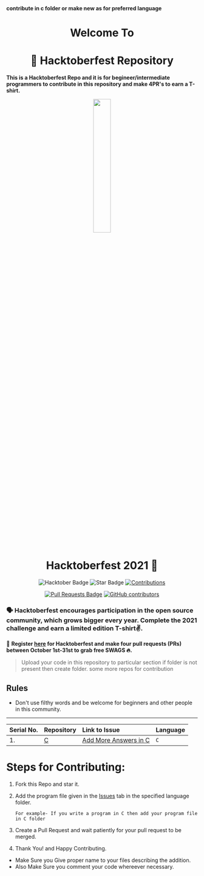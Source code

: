<div align="centre">
    <b> contribute in c folder or make new as for preferred language</b>
</div>


<h1 align="center">Welcome To</h1>
<h1 align="center">🎃 Hacktoberfest Repository</h1>

**This is a Hacktoberfest Repo and it is for begineer/intermediate programmers to contribute in this repository and make 4PR's to earn a T-shirt.**

<p align="center">
    <a href="https://hacktoberfest.digitalocean.com/">
        <img src="https://raw.githubusercontent.com/keshavsingh4522/hacktoberfest2021/35fc6060c5ddead5792f29a2437fea160dbe9804/Assets/logo-hacktoberfest-full.f42e3b1.svg" width="30%">
    </a>
</p>

<h1 align="center"> Hacktoberfest 2021 🎉</h1>

<div align="center">
  
<img src="https://img.shields.io/badge/hacktoberfest-2021-blueviolet" alt="Hacktober Badge"/>
 <img src="https://img.shields.io/static/v1?label=%F0%9F%8C%9F&message=If%20Useful&style=style=flat&color=BC4E99" alt="Star Badge"/>
 <a href="https://github.com/Aniruddha775/Hacktoberfest2021-Contribute" ><img src="https://img.shields.io/badge/Contributions-welcome-violet.svg?style=flat&logo=git" alt="Contributions" /></a>

<a href="https://github.com/Aniruddha775/Hacktoberfest2021-Contribute/pulls"><img src="https://img.shields.io/github/issues-pr/Aniruddha775/Hacktoberfest2021-Contribute" alt="Pull Requests Badge"/></a>
<a href="https://github.com/Aniruddha775/Hacktoberfest2021-Contribute/graphs/contributors"><img alt="GitHub contributors" src="https://img.shields.io/github/contributors/Aniruddha775/Hacktoberfest2021-Contribute?color=2b9348"></a>
</div>



### 🗣 Hacktoberfest encourages participation in the open source community, which grows bigger every year. Complete the 2021 challenge and earn a limited edition T-shirt✌️.

📢 **Register [here](https://hacktoberfest.digitalocean.com) for Hacktoberfest and make four pull requests (PRs) between October 1st-31st to grab free SWAGS 🔥.**


> Upload your code in this repository to particular section if folder is not present then create folder.
> some more repos for contribution


## Rules

- Don't use filthy words and be welcome for beginners and other people in this community.

---



| Serial No. | Repository| Link to Issue  | Language |
|:--|:--|:--|:--|
| 1. | [C](https://github.com/Aniruddha775/Hacktoberfest2021-Contribute/tree/main/c) | [Add More Answers in C ](https://github.com/Aniruddha775/Hacktoberfest2021-Contribute/issues)  | `C`  |


# Steps for Contributing:

1. Fork this Repo and star it.
2. Add the program file given in the [Issues](https://github.com/Aniruddha775/Hacktoberfest2021-Contribute/issues) tab in the specified language folder.
   
   `For example- If you write a program in C then add your program file in C folder`
   
3. Create a Pull Request and wait patiently for your pull request to be merged.
4. Thank You! and Happy Contributing.


* Make Sure you Give proper name to your files describing the addition.
* Also Make Sure you comment your code whereever necessary.
